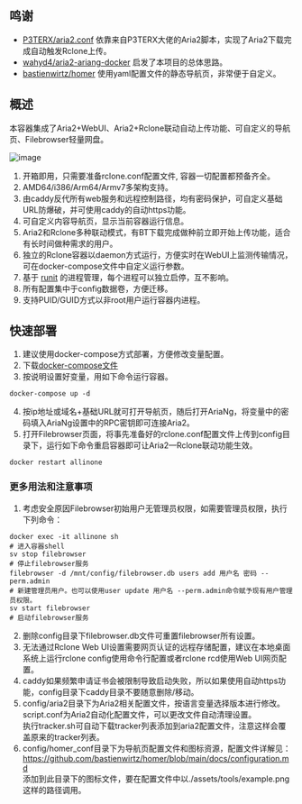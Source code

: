 ## 鸣谢

- [P3TERX/aria2.conf](https://github.com/P3TERX/aria2.conf)  依靠来自P3TERX大佬的Aria2脚本，实现了Aria2下载完成自动触发Rclone上传。
- [wahyd4/aria2-ariang-docker](https://github.com/wahyd4/aria2-ariang-docker)  启发了本项目的总体思路。
- [bastienwirtz/homer](https://github.com/bastienwirtz/homer)  使用yaml配置文件的静态导航页，非常便于自定义。

## 概述

本容器集成了Aria2+WebUI、Aria2+Rclone联动自动上传功能、可自定义的导航页、Filebrowser轻量网盘。

![image](https://user-images.githubusercontent.com/98247050/163658943-4df3e534-248a-46c5-b832-bfa6957c46c8.png)
 
 1. 开箱即用，只需要准备rclone.conf配置文件, 容器一切配置都预备齐全。
 2. AMD64/i386/Arm64/Armv7多架构支持。
 3. 由caddy反代所有web服务和远程控制路径，均有密码保护，可自定义基础URL防爆破，并可使用caddy的自动https功能。
 4. 可自定义内容导航页，显示当前容器运行信息。
 5. Aria2和Rclone多种联动模式，有BT下载完成做种前立即开始上传功能，适合有长时间做种需求的用户。
 6. 独立的Rclone容器以daemon方式运行，方便实时在WebUI上监测传输情况，可在docker-compose文件中自定义运行参数。
 7. 基于 [runit](http://smarden.org/runit/index.html) 的进程管理，每个进程可以独立启停，互不影响。
 8. 所有配置集中于config数据卷，方便迁移。
 9. 支持PUID/GUID方式以非root用户运行容器内进程。

## 快速部署
 
 1. 建议使用docker-compose方式部署，方便修改变量配置。
 2. 下载[docker-compose文件](https://raw.githubusercontent.com/wy580477/Aria2-AIO-Container/master/docker-compose.yml)
 3. 按说明设置好变量，用如下命令运行容器。
```
docker-compose up -d
```
 4. 按ip地址或域名+基础URL就可打开导航页，随后打开AriaNg，将变量中的密码填入AriaNg设置中的RPC密钥即可连接Aria2。
 5. 打开Filebrowser页面，将事先准备好的rclone.conf配置文件上传到config目录下，运行如下命令重启容器即可让Aria2—Rclone联动功能生效。
```
docker restart allinone
```

### 更多用法和注意事项

 1. 考虑安全原因Filebrowser初始用户无管理员权限，如需要管理员权限，执行下列命令：
```
docker exec -it allinone sh
# 进入容器shell
sv stop filebrowser
# 停止filebrowser服务
filebrowser -d /mnt/config/filebrowser.db users add 用户名 密码 --perm.admin
# 新建管理员用户。也可以使用user update 用户名 --perm.admin命令赋予现有用户管理员权限。
sv start filebrowser
# 启动filebrowser服务
```        
 2. 删除config目录下filebrowser.db文件可重置filebrowser所有设置。
 3. 无法通过Rclone Web UI设置需要网页认证的远程存储配置，建议在本地桌面系统上运行rclone config使用命令行配置或者rclone rcd使用Web UI网页配置。
 4. caddy如果频繁申请证书会被限制导致启动失败，所以如果使用自动https功能，config目录下caddy目录不要随意删除/移动。
 5. config/aria2目录下为Aria2相关配置文件，按语言变量选择版本进行修改。   
    script.conf为Aria2自动化配置文件，可以更改文件自动清理设置。   
    执行tracker.sh可自动下载tracker列表添加到aria2配置文件，注意这样会覆盖原来的tracker列表。
 7. config/homer_conf目录下为导航页配置文件和图标资源，配置文件详解见：https://github.com/bastienwirtz/homer/blob/main/docs/configuration.md  
    添加到此目录下的图标文件，要在配置文件中以./assets/tools/example.png这样的路径调用。
    
 


